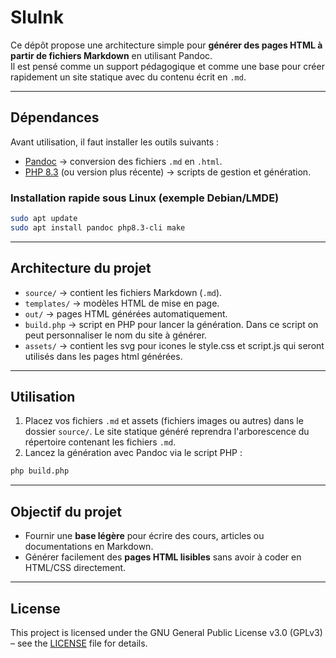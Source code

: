 # SluInk

Ce dépôt propose une architecture simple pour **générer des pages HTML à partir de fichiers Markdown** en utilisant Pandoc.  
Il est pensé comme un support pédagogique et comme une base pour créer rapidement un site statique avec du contenu écrit en `.md`.

---

## Dépendances

Avant utilisation, il faut installer les outils suivants :

- [Pandoc](https://pandoc.org/) → conversion des fichiers `.md` en `.html`.  
- [PHP 8.3](https://www.php.net/) (ou version plus récente) → scripts de gestion et génération.    

### Installation rapide sous Linux (exemple Debian/LMDE)

```bash
sudo apt update
sudo apt install pandoc php8.3-cli make
```

---

## Architecture du projet

* `source/` → contient les fichiers Markdown (`.md`).
* `templates/` → modèles HTML de mise en page.
* `out/` → pages HTML générées automatiquement.
* `build.php` → script en PHP pour lancer la génération. Dans ce script on peut personnaliser le nom du site à générer.
* `assets/` → contient les svg pour icones le style.css et script.js qui seront utilisés dans les pages html générées.

---

## Utilisation

1. Placez vos fichiers `.md` et assets (fichiers images ou autres) dans le dossier `source/`. Le site statique généré reprendra l'arborescence du répertoire contenant les fichiers `.md`.
2. Lancez la génération avec Pandoc  via le script PHP :

```bash
php build.php
```

---

## Objectif du projet

* Fournir une **base légère** pour écrire des cours, articles ou documentations en Markdown.
* Générer facilement des **pages HTML lisibles** sans avoir à coder en HTML/CSS directement.

---

## License

This project is licensed under the GNU General Public License v3.0 (GPLv3) – see the [LICENSE](LICENSE) file for details.
